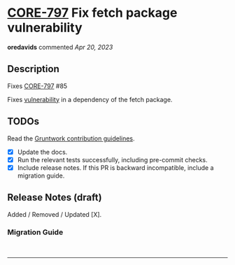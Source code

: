 # [CORE-797] Fix fetch package vulnerability

**oredavids** commented *Apr 20, 2023*

<!-- Prepend '[WIP]' to the title if this PR is still a work-in-progress. Remove it when it is ready for review! -->

## Description
Fixes [CORE-797] #85 

Fixes [vulnerability](https://github.com/advisories/GHSA-69cg-p879-7622) in a dependency of the fetch package.

## TODOs

Read the [Gruntwork contribution guidelines](https://gruntwork.notion.site/Gruntwork-Coding-Methodology-02fdcd6e4b004e818553684760bf691e).

- [x] Update the docs.
- [x] Run the relevant tests successfully, including pre-commit checks.
- [x] Include release notes. If this PR is backward incompatible, include a migration guide.

## Release Notes (draft)

<!-- One-line description of the PR that can be included in the final release notes. -->
Added / Removed / Updated [X].

### Migration Guide

<!-- Important: If you made any backward incompatible changes, then you must write a migration guide! -->


[CORE-797]: https://gruntwork.atlassian.net/browse/CORE-797?atlOrigin=eyJpIjoiNWRkNTljNzYxNjVmNDY3MDlhMDU5Y2ZhYzA5YTRkZjUiLCJwIjoiZ2l0aHViLWNvbS1KU1cifQ
<br />
***


